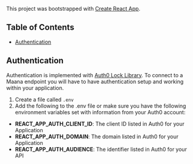 This project was bootstrapped with [Create React App](https://github.com/facebookincubator/create-react-app).

## Table of Contents

* [Authentication](#authentication)

## Authentication

Authentication is implemented with [Auth0 Lock Library](https://auth0.com/docs/libraries/lock/v11).  To connect to a Maana endpoint you will have to have authentication setup and working within your application.


1. Create a file called `.env`
2. Add the following to the .env file or make sure you have the following environment variables set with information from your Auth0 account:

* __REACT_APP_AUTH_CLIENT_ID__: The client ID listed in Auth0 for your Application
* __REACT_APP_AUTH_DOMAIN__: The domain listed in Auth0 for your Application
* __REACT_APP_AUTH_AUDIENCE__: The identifier listed in Auth0 for your API


